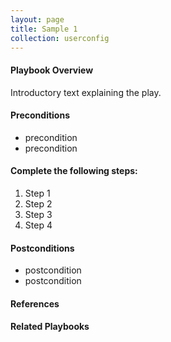 ```yaml
---
layout: page
title: Sample 1
collection: userconfig
---
```


#### Playbook Overview

Introductory text explaining the play.

#### Preconditions

<ul>
<li>precondition</li>
<li>precondition</li>
</ul>

#### Complete the following steps:

<ol>
<li>Step 1</li>
<li>Step 2</li>
<li>Step 3</li>
<li>Step 4</li>
</ol>

#### Postconditions
<ul>
<li>postcondition</li>
<li>postcondition</li>
</ul>

#### References

#### Related Playbooks
